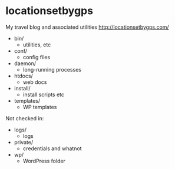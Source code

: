 locationsetbygps
================

My travel blog and associated utilities
http://locationsetbygps.com/

* bin/
  * utilities, etc
* conf/
  * config files
* daemon/
  * long-running processes
* htdocs/
  * web docs
* install/
  * install scripts etc
* templates/
  * WP templates

Not checked in:
* logs/
  * logs
* private/
  * credentials and whatnot
* wp/
  * WordPress folder

